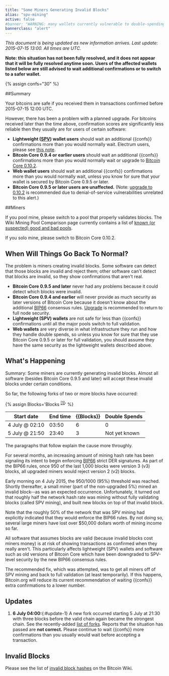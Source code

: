 ```yaml
---
title: "Some Miners Generating Invalid Blocks"
alias: "spv-mining"
active: false
#banner: "WARNING: many wallets currently vulnerable to double-spending of confirmed transactions (click here to read)"
bannerclass: "alert"
---
```

*This document is being updated as new information arrives.  Last
update: 2015-07-15 13:00.  All times are UTC.*

**Note: this situation has not been fully resolved, and it does not
appear that it will be fully resolved anytime soon. Users of the
affected wallets listed below are still advised to wait additional
confirmations or to switch to a safer wallet.**

{% assign confs="30" %}

##Summary

Your bitcoins are safe if you received them in transactions confirmed before 2015-07-15 12:00 UTC.

However, there has been a problem with a planned upgrade. For
bitcoins received later than the time above, confirmation scores are
significantly less reliable then they usually are for users of
certain software:

- **Lightweight ([SPV][SPV]) wallet users** should wait an additional {{confs}}
confirmations more than you would normally wait.  Electrum users,
please see [this note][electrum note].
- **Bitcoin Core 0.9.4 or earlier users** should wait an
additional {{confs}} confirmations more than you would normally
wait or upgrade to [Bitcoin Core 0.10.2][bitcoin core].
- **Web wallet users** should wait an additional {{confs}} confirmations
more than you would normally wait, unless you know for sure that your
wallet is secured by Bitcoin Core 0.9.5 or later.
- **Bitcoin Core 0.9.5 or later users are unaffected.**  (Note:
[upgrade to 0.10.2][bitcoin core] is recommended due to
denial-of-service vulnerabilities unrelated to this alert.)

##Miners

If you pool mine, please switch to a pool that properly validates
blocks.  The Wiki Mining Pool Comparison page currently contains a list of [known (or
suspected) good and bad pools][pool list].

If you solo mine, please switch to Bitcoin Core 0.10.2.

<h2 id="solution">When Will Things Go Back To Normal?</h2>

The problem is miners creating invalid blocks.  Some software can detect
that those blocks are invalid and reject them; other software can't
detect that blocks are invalid, so they show confirmations that aren't
real.

- **Bitcoin Core 0.9.5 and later** never had any problems because
it could detect which blocks were invalid.
- **Bitcoin Core 0.9.4 and earlier** will never provide as much
security as later versions of Bitcoin Core because it doesn't know
about the additional [BIP66][BIP66]
consensus rules. [Upgrade][bitcoin core] is recommended
to return to full node security.
- **Lightweight (SPV) wallets** are not safe for less than
{{confs}} confirmations until all the major pools switch to full
validation.
- **Web wallets** are very diverse in what infrastructure they
run and how they handle double spends, so unless you know for sure
that they use Bitcoin Core 0.9.5 or later for full validation, you
should assume they have the same security as the lightweight
wallets described above.

<h2 id="cause">What's Happening</h2>

Summary: Some miners are currently generating invalid blocks. Almost
all software (besides Bitcoin Core 0.9.5 and later) will accept these
invalid blocks under certain conditions.

So far, the following forks of two or more blocks have occurred:

{% assign Blocks='Blocks <sup><a href="#invalid-blocks">[1]</a></sup>' %}

<a name="list-of-forks" />

| Start date     | End time | {{Blocks}} | Double Spends |
|----------------|----------|------------|---------------|
| 4 July @ 02:10 | 03:50    | 6          | 0             |
| 5 July @ 21:50 | 23:40    | 3          | Not yet known |


The paragraphs that follow explain the cause more throughly.

For several months, an increasing amount of mining hash rate has been
signaling its intent to begin enforcing [BIP66][BIP66]
strict DER signatures.  As part of the BIP66 rules,
once 950 of the last 1,000 blocks were version 3 (v3) blocks, all
upgraded miners would reject version 2 (v2) blocks.

Early morning on 4 July 2015, the 950/1000 (95%) threshold was
reached. Shortly thereafter, a small miner (part of the non-upgraded
5%) mined an invalid block--as was an expected occurrence.
Unfortunately, it turned out that roughly half the network hash rate
was mining without fully validating blocks (called SPV mining), and
built new blocks on top of that invalid block.

Note that the roughly 50% of the network that was SPV mining had
explicitly indicated that they would enforce the BIP66 rules. By not
doing so, several large miners have lost over $50,000 dollars worth
of mining income so far.

All software that assumes blocks are valid (because invalid blocks
cost miners money) is at risk of showing transactions as confirmed
when they really aren't. This particularly affects lightweight (SPV)
wallets and software such as old versions of Bitcoin Core which have
been downgraded to SPV-level security by the new BIP66 consensus
rules.

The recommended fix, which was attempted, was to
get all miners off of SPV mining and back to full validation (at
least temporarily). If this happens, Bitcoin.org will reduce its
current recommendation of waiting {{confs}} extra confirmations to a
lower number.

## Updates

1. **6 July 04:00:**{:#update-1} A new fork occurred starting 5 July at
21:30 with three blocks before the valid chain again became the
strongest chain. See the recently-added [list of forks](#list-of-forks).
Reports that the situation has passed are **not correct.** Please continue
to wait {{confs}} more confirmations than you usually would wait before
accepting a transaction.

## Invalid Blocks

Please see the list of [invalid block hashes][] on the Bitcoin Wiki.

<!--
<div style="text-align:right">
  <i>This notice last updated: 2015-07-04 06:00 UTC</i>
</div>
-->

[BIP66]: https://github.com/bitcoin/bips/blob/master/bip-0066.mediawiki
[pool list]: https://en.bitcoin.it/wiki/Comparison_of_mining_pools#SPV_Mining_.2F_Old_Bitcoin_Core
[bitcoin core]: /en/download
[SPV]: http://bitcoin.stackexchange.com/questions/4649/what-is-an-spv-client
[electrum note]: https://en.bitcoin.it/wiki/July_2015_Forks#Electrum
[invalid block hashes]: https://en.bitcoin.it/wiki/July_2015_Forks#Invalid_Block_Hashes
